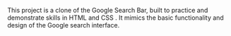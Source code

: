 This project is a clone of the Google Search Bar, built to practice and demonstrate skills in HTML and CSS . It mimics the basic functionality and design of the Google search interface. 
